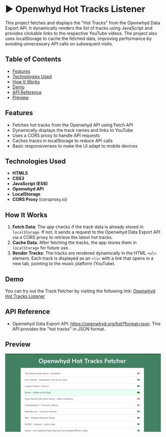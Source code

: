# ▶️ Openwhyd Hot Tracks Listener

This project fetches and displays the "Hot Tracks" from the Openwhyd Data Export API. It dynamically renders the list of tracks using JavaScript and provides clickable links to the respective YouTube videos. The project also uses localStorage to cache the fetched data, improving performance by avoiding unnecessary API calls on subsequent visits.

## Table of Contents

- [Features](#features)
- [Technologies Used](#technologies-used)
- [How It Works](#how-it-works)
- [Demo](#demo)
- [API Reference](#api-reference)
- [Preview](#preview)

## Features

- Fetches hot tracks from the Openwhyd API using Fetch API
- Dynamically displays the track names and links to YouTube
- Uses a CORS proxy to handle API requests
- Caches tracks in localStorage to reduce API calls
- Basic responsiveness to make the UI adapt to mobile devices

## Technologies Used

- **HTML5**
- **CSS3**
- **JavaScript (ES6)**
- **Openwhyd API**
- **LocalStorage**
- **CORS Proxy** (corsproxy.io)


## How It Works

1. **Fetch Data**: The app checks if the track data is already stored in `localStorage`. If not, it sends a request to the Openwhyd Data Export API via a CORS proxy to retrieve the latest hot tracks.
2. **Cache Data**: After fetching the tracks, the app stores them in `localStorage` for future use.
3. **Render Tracks**: The tracks are rendered dynamically in the HTML `<ul>` element. Each track is displayed as an `<li>` with a link that opens in a new tab, pointing to the music platform (YouTube).

## Demo

You can try out the Track Fetcher by visiting the following link:
[Openwhyd Hot Tracks Listener](https://diecatiamonteiro.github.io/openwhyd-tracks-listener/)

## API Reference

- Openwhyd Data Export API: https://openwhyd.org/hot?format=json. This API provides the "hot tracks" in JSON format.

## Preview

![Fetcher screenshot](./screenshots/screenshot-fetcher.png)